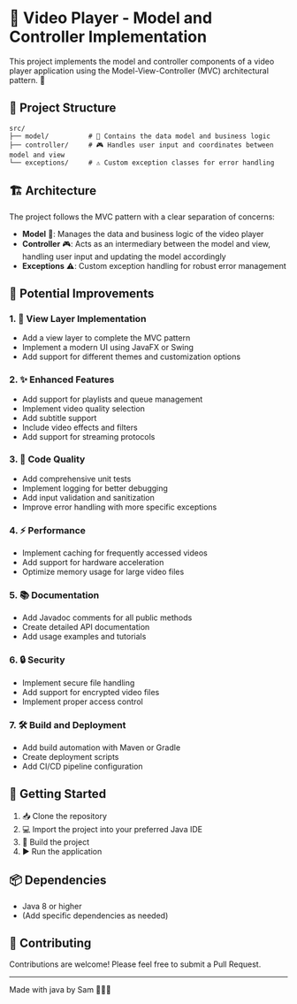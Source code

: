 # 🎥 Video Player - Model and Controller Implementation

This project implements the model and controller components of a video player application using the Model-View-Controller (MVC) architectural pattern. 🚀

## 📁 Project Structure

```
src/
├── model/          # 🎯 Contains the data model and business logic
├── controller/     # 🎮 Handles user input and coordinates between model and view
└── exceptions/     # ⚠️ Custom exception classes for error handling
```

## 🏗️ Architecture

The project follows the MVC pattern with a clear separation of concerns:

- **Model** 🧠: Manages the data and business logic of the video player
- **Controller** 🎮: Acts as an intermediary between the model and view, handling user input and updating the model accordingly
- **Exceptions** ⚠️: Custom exception handling for robust error management

## 🚀 Potential Improvements

### 1. 🎨 View Layer Implementation
   - Add a view layer to complete the MVC pattern
   - Implement a modern UI using JavaFX or Swing
   - Add support for different themes and customization options

### 2. ✨ Enhanced Features
   - Add support for playlists and queue management
   - Implement video quality selection
   - Add subtitle support
   - Include video effects and filters
   - Add support for streaming protocols

### 3. 🧹 Code Quality
   - Add comprehensive unit tests
   - Implement logging for better debugging
   - Add input validation and sanitization
   - Improve error handling with more specific exceptions

### 4. ⚡ Performance
   - Implement caching for frequently accessed videos
   - Add support for hardware acceleration
   - Optimize memory usage for large video files

### 5. 📚 Documentation
   - Add Javadoc comments for all public methods
   - Create detailed API documentation
   - Add usage examples and tutorials

### 6. 🔒 Security
   - Implement secure file handling
   - Add support for encrypted video files
   - Implement proper access control

### 7. 🛠️ Build and Deployment
   - Add build automation with Maven or Gradle
   - Create deployment scripts
   - Add CI/CD pipeline configuration

## 🚀 Getting Started

1. 📥 Clone the repository
2. 💻 Import the project into your preferred Java IDE
3. 🔨 Build the project
4. ▶️ Run the application

## 📦 Dependencies

- Java 8 or higher
- (Add specific dependencies as needed)

## 🤝 Contributing

Contributions are welcome! Please feel free to submit a Pull Request. 

---

Made with java by Sam 👨🏼‍💻

